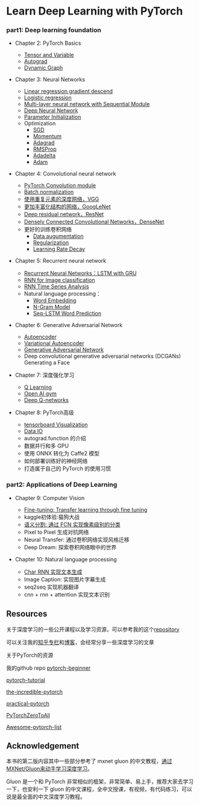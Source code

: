 # Learn Deep Learning with PyTorch

### part1: Deep learning foundation
- Chapter 2: PyTorch Basics
    - [Tensor and Variable](https://github.com/avinayak/code-of-learn-deep-learning-with-pytorch/blob/master/chapter2_PyTorch-Basics/Tensor-and-Variable.ipynb)    
    - [Autograd](https://github.com/avinayak/code-of-learn-deep-learning-with-pytorch/blob/master/chapter2_PyTorch-Basics/autograd.ipynb)
    - [Dynamic Graph](https://github.com/avinayak/code-of-learn-deep-learning-with-pytorch/blob/master/chapter2_PyTorch-Basics/dynamic-graph.ipynb)


- Chapter 3: Neural Networks
    - [Linear regression gradient descend](https://github.com/avinayak/code-of-learn-deep-learning-with-pytorch/blob/master/chapter3_NN/linear-regression-gradient-descend.ipynb)
    - [Logistic regression](https://github.com/avinayak/code-of-learn-deep-learning-with-pytorch/blob/master/chapter3_NN/logistic-regression/logistic-regression.ipynb)
    - [Multi-layer neural network with Sequential Module](https://github.com/avinayak/code-of-learn-deep-learning-with-pytorch/blob/master/chapter3_NN/nn-sequential-module.ipynb)
    - [Deep Neural Network](https://github.com/avinayak/code-of-learn-deep-learning-with-pytorch/blob/master/chapter3_NN/deep-nn.ipynb)
    - [Parameter Initialization](https://github.com/avinayak/code-of-learn-deep-learning-with-pytorch/blob/master/chapter3_NN/param_initialize.ipynb)
    - Optimization
        - [SGD](https://github.com/avinayak/code-of-learn-deep-learning-with-pytorch/blob/master/chapter3_NN/optimizer/sgd.ipynb)
        - [Momentum](https://github.com/avinayak/code-of-learn-deep-learning-with-pytorch/blob/master/chapter3_NN/optimizer/momentum.ipynb)
        - [Adagrad](https://github.com/avinayak/code-of-learn-deep-learning-with-pytorch/blob/master/chapter3_NN/optimizer/adagrad.ipynb)
        - [RMSProp](https://github.com/avinayak/code-of-learn-deep-learning-with-pytorch/blob/master/chapter3_NN/optimizer/rmsprop.ipynb)
        - [Adadelta](https://github.com/avinayak/code-of-learn-deep-learning-with-pytorch/blob/master/chapter3_NN/optimizer/adadelta.ipynb)
        - [Adam](https://github.com/avinayak/code-of-learn-deep-learning-with-pytorch/blob/master/chapter3_NN/optimizer/adam.ipynb)
- Chapter 4: Convolutional neural network
    - [PyTorch Convolution module](https://github.com/avinayak/code-of-learn-deep-learning-with-pytorch/blob/master/chapter4_CNN/basic_conv.ipynb)
    - [Batch normalization](https://github.com/avinayak/code-of-learn-deep-learning-with-pytorch/blob/master/chapter4_CNN/batch-normalization.ipynb)
    - [使用重复元素的深度网络，VGG](https://github.com/avinayak/code-of-learn-deep-learning-with-pytorch/blob/master/chapter4_CNN/vgg.ipynb)
    - [更加丰富化结构的网络，GoogLeNet](https://github.com/avinayak/code-of-learn-deep-learning-with-pytorch/blob/master/chapter4_CNN/googlenet.ipynb)
    - [Deep residual network，ResNet](https://github.com/avinayak/code-of-learn-deep-learning-with-pytorch/blob/master/chapter4_CNN/resnet.ipynb)
    - [Densely Connected Convolutional Networks，DenseNet](https://github.com/avinayak/code-of-learn-deep-learning-with-pytorch/blob/master/chapter4_CNN/densenet.ipynb)
    - 更好的训练卷积网络
        - [Data augumentation](https://github.com/avinayak/code-of-learn-deep-learning-with-pytorch/blob/master/chapter4_CNN/data-augumentation.ipynb)
        - [Regularization](https://github.com/avinayak/code-of-learn-deep-learning-with-pytorch/blob/master/chapter4_CNN/regularization.ipynb)
        - [Learning Rate Decay](https://github.com/avinayak/code-of-learn-deep-learning-with-pytorch/blob/master/chapter4_CNN/lr-decay.ipynb)
- Chapter 5: Recurrent neural network
    - [Recurrent Neural Networks：LSTM with GRU](https://github.com/avinayak/code-of-learn-deep-learning-with-pytorch/blob/master/chapter5_RNN/pytorch-rnn.ipynb)
    - [RNN for Image classification](https://github.com/avinayak/code-of-learn-deep-learning-with-pytorch/blob/master/chapter5_RNN/rnn-for-image.ipynb)
    - [RNN Time Series Analysis](https://github.com/avinayak/code-of-learn-deep-learning-with-pytorch/blob/master/chapter5_RNN/time-series/lstm-time-series.ipynb)
    - Natural language processing：
        - [Word Embedding](https://github.com/avinayak/code-of-learn-deep-learning-with-pytorch/blob/master/chapter5_RNN/nlp/word-embedding.ipynb)
        - [N-Gram Model](https://github.com/avinayak/code-of-learn-deep-learning-with-pytorch/blob/master/chapter5_RNN/nlp/n-gram.ipynb)
        - [Seq-LSTM Word Prediction](https://github.com/avinayak/code-of-learn-deep-learning-with-pytorch/blob/master/chapter5_RNN/nlp/seq-lstm.ipynb)
- Chapter 6: Generative Adversarial Network
    - [Autoencoder](https://github.com/avinayak/code-of-learn-deep-learning-with-pytorch/blob/master/chapter6_GAN/autoencoder.ipynb)
    - [Variational Autoencoder](https://github.com/avinayak/code-of-learn-deep-learning-with-pytorch/blob/master/chapter6_GAN/vae.ipynb)
    - [Generative Adversarial Network](https://github.com/avinayak/code-of-learn-deep-learning-with-pytorch/blob/master/chapter6_GAN/gan.ipynb)
    - Deep convolutional generative adversarial networks (DCGANs) Generating a Face
- Chapter 7: 深度强化学习
    - [Q Learning](https://github.com/avinayak/code-of-learn-deep-learning-with-pytorch/blob/master/chapter7_RL/q-learning-intro.ipynb)
    - [Open AI gym](https://github.com/avinayak/code-of-learn-deep-learning-with-pytorch/blob/master/chapter7_RL/open_ai_gym.ipynb)
    - [Deep Q-networks](https://github.com/avinayak/code-of-learn-deep-learning-with-pytorch/blob/master/chapter7_RL/dqn.ipynb)
- Chapter 8: PyTorch高级
    - [tensorboard Visualization](https://github.com/avinayak/code-of-learn-deep-learning-with-pytorch/blob/master/chapter8_PyTorch-Advances/tensorboard.ipynb)
   - [Data IO](https://github.com/avinayak/code-of-learn-deep-learning-with-pytorch/blob/master/chapter8_PyTorch-Advances/data-io.ipynb)
    - autograd.function 的介绍
    - 数据并行和多 GPU
    - 使用 ONNX 转化为 Caffe2 模型
    - 如何部署训练好的神经网络
    - 打造属于自己的 PyTorch 的使用习惯

### part2: Applications of Deep Learning
- Chapter 9: Computer Vision
    - [Fine-tuning: Transfer learning through fine tuning](https://github.com/avinayak/code-of-learn-deep-learning-with-pytorch/blob/master/chapter9_Computer-Vision/fine_tune/)
    - kaggle初体验:猫狗大战
    - [语义分割: 通过 FCN 实现像素级别的分类](https://github.com/avinayak/code-of-learn-deep-learning-with-pytorch/tree/master/chapter9_Computer-Vision/segmentation)
    - Pixel to Pixel 生成对抗网络
    - Neural Transfer: 通过卷积网络实现风格迁移
    - Deep Dream: 探索卷积网络眼中的世界

- Chapter 10: Natural language processing
    - [Char RNN 实现文本生成](https://github.com/avinayak/code-of-learn-deep-learning-with-pytorch/blob/master/chapter10_Natural-Language-Process/char_rnn/) 
    - Image Caption: 实现图片字幕生成
    - seq2seq 实现机器翻译
    - cnn + rnn + attention 实现文本识别

## Resources

关于深度学习的一些公开课程以及学习资源，可以参考我的这个[repository](https://github.com/avinayak/Roadmap-of-DL-and-ML)

可以关注我的[知乎专栏](https://zhuanlan.zhihu.com/c_94953554)和[博客](https://avinayak.github.io/)，会经常分享一些深度学习的文章

关于PyTorch的资源

我的github repo [pytorch-beginner](https://github.com/avinayak/pytorch-beginner)

[pytorch-tutorial](https://github.com/yunjey/pytorch-tutorial)

[the-incredible-pytorch](https://github.com/ritchieng/the-incredible-pytorch)

[practical-pytorch](https://github.com/spro/practical-pytorch)

[PyTorchZeroToAll](https://github.com/hunkim/PyTorchZeroToAll)

[Awesome-pytorch-list](https://github.com/bharathgs/Awesome-pytorch-list)



## Acknowledgement

本书的第二版内容其中一些部分参考了 mxnet gluon 的中文教程，[通过MXNet/Gluon来动手学习深度学习](https://zh.gluon.ai/)。

Gluon 是一个和 PyTorch 非常相似的框架，非常简单、易上手，推荐大家去学习一下，也安利一下 gluon 的中文课程，全中文授课，有视频，有代码练习，可以说是最全面的中文深度学习教程。
